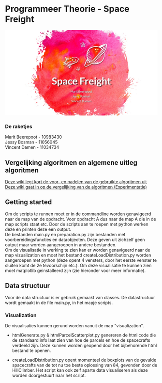 # Programmeer Theorie - Space Freight

![CoverImage](/cover.JPG?raw=true)

### De raketjes
Marit Beerepoot - 10983430  
Jessy Bosman - 11056045  
Vincent Damen - 11034734  


## Vergelijking algoritmen en algemene uitleg algoritmen
[Deze wiki legt kort de voor- en nadelen van de gebruikte algoritmen uit](https://github.com/JessyBosman1/ProgrammeerTheorie/wiki/Algemene-beschrijving-algortimen)  
[Deze wiki gaat in op de vergelijking van de algoritmen (Experimentatie)](https://github.com/JessyBosman1/ProgrammeerTheorie/wiki/Experimentatie:-Vergelijking-algoritmen-A) 

## Getting started
Om de scripts te runnen moet er in de commandline worden genavigeerd naar de map van de opdracht. Voor opdracht A dus naar de map A die in de map scripts staat etc. Door de scripts aan te roepen met python werken deze en printen deze een output.  
De bestanden main.py en preparation.py zijn bestanden met voorbereidingsfuncties en dataobjecten. Deze geven uit zichzelf geen output maar worden aangeroepen in andere bestanden.  
Om de visualisatie in werking te zien kan er worden genavigeerd naar de map vizualization en moet het bestand createLoadDistribution.py worden aangeroepen met python (deze opent 4 vensters, door het eerste venster te sluiten komt de 2e tevoorschijn etc.). Om deze visualisatie te kunnen zien moet matplotlib geinstalleerd zijn (zie hieronder voor meer informatie).

## Data structuur
Voor de data structuur is er gebruik gemaakt van classes. De datastructuur wordt gemaakt in de file main.py, in het mapje scripts.

### Visualization
De visualisaties kunnen gerund worden vanuit de map "visualization".

* htmlGenerate.py & htmlParcelScatterplot.py genereren de html code die de standaard info laat zien van hoe de parcels en hoe de spacecrafts verdeeld zijn. Deze kunnen worden geopend door het bijbehorende html bestand te openen. 

* createLoadDistribution.py opent momenteel de boxplots van de gevulde spacecrafts van de tot nu toe beste oplossing van 84, gevonden door de HillClimber. Het script kan ook zelf aparte data visualiseren als deze worden doorgestuurt naar het script. 



